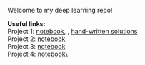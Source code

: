Welcome to my deep learning repo!

**Useful links:**\
Project 1:
[notebook](https://github.com/aggelitoo/deep_learning/blob/master/project1/project1.ipynb), \,
[hand-written solutions](https://github.com/aggelitoo/deep_learning/blob/master/project1/project1_task1.pdf) \
Project 2:
[notebook](https://github.com/aggelitoo/deep_learning/blob/master/project2/project2.ipynb)\
Project 3:
[notebook]()\
Project 4:
[notebook]()\